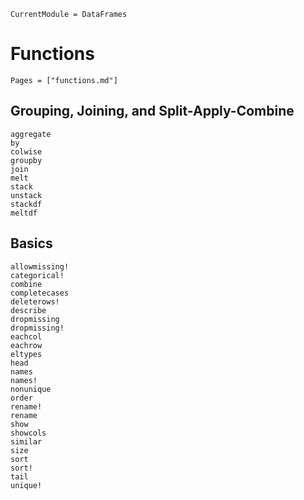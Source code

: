 ```@meta
CurrentModule = DataFrames
```

# Functions

```@index
Pages = ["functions.md"]
```

## Grouping, Joining, and Split-Apply-Combine

```@docs
aggregate
by
colwise
groupby
join
melt
stack
unstack
stackdf
meltdf
```

## Basics

```@docs
allowmissing!
categorical!
combine
completecases
deleterows!
describe
dropmissing
dropmissing!
eachcol
eachrow
eltypes
head
names
names!
nonunique
order
rename!
rename
show
showcols
similar
size
sort
sort!
tail
unique!
```
